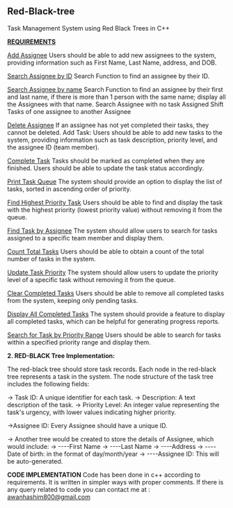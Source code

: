 ## Red-Black-tree ##
Task Management System using Red Black Trees in C++


<ins>**REQUIREMENTS**</ins>


<ins>Add Assignee</ins>
Users should be able to add new assignees to the system, providing
information such as First Name, Last Name, address, and DOB.

<ins>Search Assignee by ID</ins>
Search Function to find an assignee by their ID.

<ins>Search Assignee by name</ins> 
Search Function to find an assignee by their first and last name, if
there is more than 1 person with the same name; display all the Assignees with that name.
Search Assignee with no task Assigned Shift Tasks of one assignee to another Assignee

<ins>Delete Assignee</ins>
If an assignee has not yet completed their tasks, they cannot be deleted.
Add Task: Users should be able to add new tasks to the system, providing information such as
task description, priority level, and the assignee ID (team member).

<ins>Complete Task</ins>
Tasks should be marked as completed when they are finished. Users should
be able to update the task status accordingly.

<ins>Print Task Queue</ins>
The system should provide an option to display the list of tasks, sorted in
ascending order of priority.

<ins>Find Highest Priority Task</ins> Users should be able to find and display the task with the highest
priority (lowest priority value) without removing it from the queue.

<ins>Find Task by Assignee</ins>
The system should allow users to search for tasks assigned to a
specific team member and display them.

<ins>Count Total Tasks</ins> Users should be able to obtain a count of the total number of tasks in the
system.

<ins>Update Task Priority</ins> The system should allow users to update the priority level of a specific
task without removing it from the queue.

<ins>Clear Completed Tasks</ins> Users should be able to remove all completed tasks from the system,
keeping only pending tasks.

<ins>Display All Completed Tasks</ins> The system should provide a feature to display all completed
tasks, which can be helpful for generating progress reports.

<ins>Search for Task by Priority Range</ins>
Users should be able to search for tasks within a specified
priority range and display them.



**2. RED-BLACK Tree Implementation:**

The red-black tree should store task records. Each node in the red-black tree represents a task
in the system. The node structure of the task tree includes the following fields:

-> Task ID: A unique identifier for each task.
-> Description: A text description of the task.
-> Priority Level: An integer value representing the task's urgency, with lower values indicating
    higher priority.
    
->Assignee ID: Every Assignee should have a unique ID.

-> Another tree would be created to store the details of Assignee, which would include:
-> ----First Name
-> ----Last Name
-> ----Address
-> ----Date of birth: in the format of day/month/year
-> ----Assignee ID: This will be auto-generated.



**CODE IMPLEMENTATION**
Code has been done in c++ according to requirements. It is written in simpler ways with proper comments. If there is
any query related to code you can contact me at : awanhashim800@gmail.com

